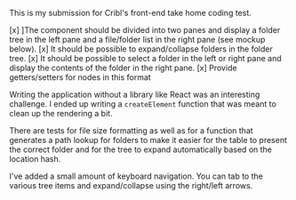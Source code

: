 This is my submission for Cribl's front-end take home coding test.

[x] ]The component should be divided into two panes and display a folder tree in the left
pane and a file/folder list in the right pane (see mockup below).
[x] It should be possible to expand/collapse folders in the folder tree.
[x] It should be possible to select a folder in the left or right pane and display the contents of
the folder in the right pane.
[x] Provide getters/setters for nodes in this format

Writing the application without a library like React was an interesting challenge. I ended up writing a `createElement` function that was meant to clean up the rendering a bit.

There are tests for file size formatting as well as for a function that generates a path lookup for folders to make it easier for the table to present the correct folder and for the tree to expand automatically based on the location hash.

I've added a small amount of keyboard navigation. You can tab to the various tree items and expand/collapse using the right/left arrows.
